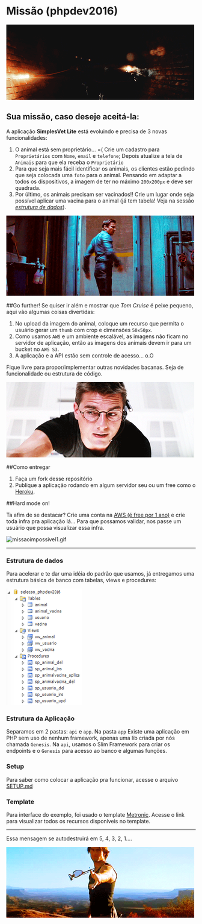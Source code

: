 # Missão (phpdev2016)
![missaoimpossivel3.gif](img/missaoimpossivel3.gif)

## Sua missão, caso deseje aceitá-la:
A aplicação **SimplesVet Lite** está evoluindo e precisa de 3 novas funcionalidades: 

1. O animal está sem proprietário... =(  Crie um cadastro para `Proprietários`  com `Nome`, `email` e `telefone`; Depois atualize a tela de `Animais` para que ela receba o `Proprietário`
2.  Para que seja mais fácil identificar os animais, os clientes estão pedindo que seja colocada uma `foto` para o animal. Pensando em  adaptar a todos os dispositivos, a imagem de ter no máximo `200x200px` e deve ser quadrada.
3. Por último, os animais precisam ser vacinados!! Crie um lugar onde seja possível aplicar uma vacina para o animal (já tem tabela! Veja na sessão [*estrutura de dados*](#estrutura)).


![missaoimpossivel4.gif](img/missaoimpossivel4.gif)

##Go further! 
Se quiser ir além e mostrar que *Tom Cruise* é peixe pequeno, aqui vão algumas coisas divertidas:
 
1. No upload da imagem do animal, coloque um recurso que permita o usuário gerar um `thumb` com crop e dimensões `50x50px`. 
2. Como usamos `AWS` e um ambiente escalável, as imagens não ficam no servidor de aplicação, então as imagens dos animais devem ir para um bucket no `AWS S3`.
3. A aplicação e a API estão sem controle de acesso... o.O

Fique livre para propor/implementar outras novidades bacanas. Seja de funcionalidade ou estrutura de código.

![missaoimpossivel5.gif](img/missaoimpossivel5.gif)

##Como entregar

1. Faça um fork desse repositório
2. Publique a aplicação rodando em algum servidor seu ou um free como o [Heroku](https://www.heroku.com/).

##Hard mode on!

Ta afim de se destacar? Crie uma conta na [AWS (é free por 1 ano)](https://aws.amazon.com/pt/free/) e crie toda infra pra aplicação lá... Para que possamos validar, nos passe um usuário que possa visualizar essa infra. 


![missaoimpossivel1.gif](img/missaoimpossivel1.gif)


----
### <a name="estrutura"></a>Estrutura de dados
Para acelerar e te dar uma idéia do padrão que usamos, já entregamos uma estrutura básica de banco com tabelas, views e procedures:


![schema.png](db/schema.png)

### Estrutura da Aplicação
Separamos em 2 pastas: `api` e `app`. Na pasta `app` Existe uma aplicação em PHP sem uso de nenhum framework, apenas uma lib criada por nós chamada `Genesis`. Na `api`, usamos o Slim Framework para criar os endpoints e o `Genesis` para acesso ao banco e algumas funções.

### Setup
Para saber como colocar a aplicação pra funcionar, acesse o arquivo [SETUP.md](SETUP.md)

### Template
Para interface do exemplo, foi usado o template [Metronic](http://keenthemes.com/preview/metronic/theme/admin_3/). Acesse o link para visualizar todos os recursos disponíveis no template.

---

Essa mensagem se autodestruirá em 5, 4, 3, 2, 1....


![missaoimpossivel2.gif](img/missaoimpossivel2.gif)
